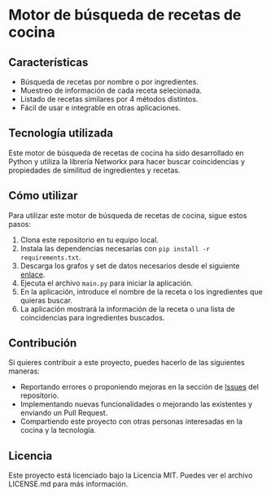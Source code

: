 # Motor de búsqueda de recetas de cocina

## Características

- Búsqueda de recetas por nombre o por ingredientes.
- Muestreo de información de cada receta selecionada.
- Listado de recetas similares por 4 métodos distintos. 
- Fácil de usar e integrable en otras aplicaciones.

## Tecnología utilizada

Este motor de búsqueda de recetas de cocina ha sido desarrollado en Python y utiliza la librería Networkx para hacer buscar coincidencias y propiedades de similitud de ingredientes y recetas.

## Cómo utilizar

Para utilizar este motor de búsqueda de recetas de cocina, sigue estos pasos:

1. Clona este repositorio en tu equipo local.
2. Instala las dependencias necesarias con `pip install -r requirements.txt`.
3. Descarga los grafos y set de datos necesarios desde el siguiente [enlace](https://drive.google.com/drive/folders/1f1GW7iOp6a8Qsln7GsAvBhrKEWuW81NC?usp=sharing).
4. Ejecuta el archivo `main.py` para iniciar la aplicación.
5. En la aplicación, introduce el nombre de la receta o los ingredientes que quieras buscar.
6. La aplicación mostrará la información de la receta o una lista de coincidencias para ingredientes buscados.

## Contribución

Si quieres contribuir a este proyecto, puedes hacerlo de las siguientes maneras:

- Reportando errores o proponiendo mejoras en la sección de [Issues](https://github.com/Ecorona99/Cook_Book/issues) del repositorio.
- Implementando nuevas funcionalidades o mejorando las existentes y enviando un Pull Request.
- Compartiendo este proyecto con otras personas interesadas en la cocina y la tecnología.

## Licencia

Este proyecto está licenciado bajo la Licencia MIT. Puedes ver el archivo LICENSE.md para más información.